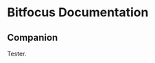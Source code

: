 <!-- TITLE: Home -->
<!-- SUBTITLE: A quick summary of Home -->

# Bitfocus Documentation

## Companion

Tester.